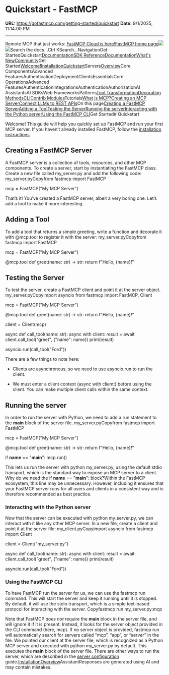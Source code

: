 # Quickstart - FastMCP

**URL:** https://gofastmcp.com/getting-started/quickstart
**Date:** 9/1/2025, 11:14:00 PM

---



Remote MCP that just works:  [FastMCP Cloud is here!](https://fastmcp.link/IhmBxWn)[FastMCP home page![](https://mintcdn.com/fastmcp/hUosZw7ujHZFemrG/assets/brand/logo-wordmark.svg?maxW=1803&auto=format&n=hUosZw7ujHZFemrG&q=85&s=96ef87af45f084c3000db5216c15ce81)![](https://mintcdn.com/fastmcp/hUosZw7ujHZFemrG/assets/brand/logo-wordmark-dark.svg?maxW=1803&auto=format&n=hUosZw7ujHZFemrG&q=85&s=28a86fbefd5211ed56ceaaa520e8a5b2)](/)Search the docs...Ctrl KSearch...NavigationGet StartedQuickstart[Documentation](/getting-started/welcome)[SDK Reference](/python-sdk/fastmcp-exceptions)[Documentation](/getting-started/welcome)[What's New](/updates)[Community](/community/showcase)Get Started[Welcome!](/getting-started/welcome)[Installation](/getting-started/installation)[Quickstart](/getting-started/quickstart)Servers[Overview](/servers/server)Core ComponentsAdvanced FeaturesAuthenticationDeploymentClientsEssentialsCore OperationsAdvanced FeaturesAuthenticationIntegrationsAuthenticationAuthorizationAI AssistantsAI SDKsWeb FrameworksPatterns[Tool Transformation](/patterns/tool-transformation)[Decorating Methods](/patterns/decorating-methods)[CLI](/patterns/cli)[Contrib Modules](/patterns/contrib)Tutorials[What is MCP?](/tutorials/mcp)[Creating an MCP Server](/tutorials/create-mcp-server)[Connect LLMs to REST APIs](/tutorials/rest-api)On this page[Creating a FastMCP Server](#creating-a-fastmcp-server)[Adding a Tool](#adding-a-tool)[Testing the Server](#testing-the-server)[Running the server](#running-the-server)[Interacting with the Python server](#interacting-with-the-python-server)[Using the FastMCP CLI](#using-the-fastmcp-cli)Get Started# Quickstart

Welcome! This guide will help you quickly set up FastMCP and run your first MCP server.
If you haven’t already installed FastMCP, follow the [installation instructions](/getting-started/installation).
## [​](#creating-a-fastmcp-server)Creating a FastMCP Server

A FastMCP server is a collection of tools, resources, and other MCP components. To create a server, start by instantiating the FastMCP class.
Create a new file called my_server.py and add the following code:
my_server.pyCopyfrom fastmcp import FastMCP

mcp = FastMCP("My MCP Server")

That’s it! You’ve created a FastMCP server, albeit a very boring one. Let’s add a tool to make it more interesting.
## [​](#adding-a-tool)Adding a Tool

To add a tool that returns a simple greeting, write a function and decorate it with @mcp.tool to register it with the server:
my_server.pyCopyfrom fastmcp import FastMCP

mcp = FastMCP("My MCP Server")

@mcp.tool
def greet(name: str) -> str:
    return f"Hello, {name}!"

## [​](#testing-the-server)Testing the Server

To test the server, create a FastMCP client and point it at the server object.
my_server.pyCopyimport asyncio
from fastmcp import FastMCP, Client

mcp = FastMCP("My MCP Server")

@mcp.tool
def greet(name: str) -> str:
    return f"Hello, {name}!"

client = Client(mcp)

async def call_tool(name: str):
    async with client:
        result = await client.call_tool("greet", {"name": name})
        print(result)

asyncio.run(call_tool("Ford"))

There are a few things to note here:

- Clients are asynchronous, so we need to use asyncio.run to run the client.

- We must enter a client context (async with client:) before using the client. You can make multiple client calls within the same context.

## [​](#running-the-server)Running the server

In order to run the server with Python, we need to add a run statement to the __main__ block of the server file.
my_server.pyCopyfrom fastmcp import FastMCP

mcp = FastMCP("My MCP Server")

@mcp.tool
def greet(name: str) -> str:
    return f"Hello, {name}!"

if __name__ == "__main__":
    mcp.run()

This lets us run the server with python my_server.py, using the default stdio transport, which is the standard way to expose an MCP server to a client.
Why do we need the if __name__ == "__main__": block?Within the FastMCP ecosystem, this line may be unnecessary. However, including it ensures that your FastMCP server runs for all users and clients in a consistent way and is therefore recommended as best practice.
### [​](#interacting-with-the-python-server)Interacting with the Python server

Now that the server can be executed with python my_server.py, we can interact with it like any other MCP server.
In a new file, create a client and point it at the server file:
my_client.pyCopyimport asyncio
from fastmcp import Client

client = Client("my_server.py")

async def call_tool(name: str):
    async with client:
        result = await client.call_tool("greet", {"name": name})
        print(result)

asyncio.run(call_tool("Ford"))

### [​](#using-the-fastmcp-cli)Using the FastMCP CLI

To have FastMCP run the server for us, we can use the fastmcp run command. This will start the server and keep it running until it is stopped. By default, it will use the stdio transport, which is a simple text-based protocol for interacting with the server.
Copyfastmcp run my_server.py:mcp

Note that FastMCP *does not* require the __main__ block in the server file, and will ignore it if it is present. Instead, it looks for the server object provided in the CLI command (here, mcp). If no server object is provided, fastmcp run will automatically search for servers called “mcp”, “app”, or “server” in the file.
We pointed our client at the server file, which is recognized as a Python MCP server and executed with python my_server.py by default. This executes the __main__ block of the server file. There are other ways to run the server, which are described in the [server configuration](/servers/server#running-the-server) guide.[Installation](/getting-started/installation)[Overview](/servers/server)AssistantResponses are generated using AI and may contain mistakes.